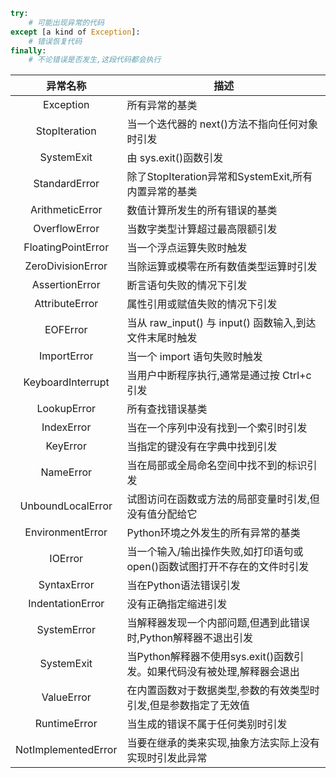 ```python
try:
    # 可能出现异常的代码
except [a kind of Exception]:
    # 错误恢复代码
finally:
    # 不论错误是否发生,这段代码都会执行
```

异常名称 | 描述
:-: | -
Exception | 所有异常的基类
StopIteration | 当一个迭代器的 next()方法不指向任何对象时引发
SystemExit | 由 sys.exit()函数引发
StandardError | 除了StopIteration异常和SystemExit,所有内置异常的基类
ArithmeticError | 数值计算所发生的所有错误的基类
OverflowError | 当数字类型计算超过最高限额引发
FloatingPointError | 当一个浮点运算失败时触发
ZeroDivisionError | 当除运算或模零在所有数值类型运算时引发
AssertionError | 断言语句失败的情况下引发
AttributeError | 属性引用或赋值失败的情况下引发
EOFError | 当从 raw_input() 与 input() 函数输入,到达文件末尾时触发
ImportError | 当一个 import 语句失败时触发
KeyboardInterrupt | 当用户中断程序执行,通常是通过按 Ctrl+c 引发
LookupError | 所有查找错误基类
IndexError | 当在一个序列中没有找到一个索引时引发
KeyError | 当指定的键没有在字典中找到引发
NameError | 当在局部或全局命名空间中找不到的标识引发
UnboundLocalError | 试图访问在函数或方法的局部变量时引发,但没有值分配给它
EnvironmentError | Python环境之外发生的所有异常的基类
IOError | 当一个输入/输出操作失败,如打印语句或 open()函数试图打开不存在的文件时引发
SyntaxError | 当在Python语法错误引发
IndentationError | 没有正确指定缩进引发
SystemError | 当解释器发现一个内部问题,但遇到此错误时,Python解释器不退出引发
SystemExit | 当Python解释器不使用sys.exit()函数引发。如果代码没有被处理,解释器会退出
ValueError | 在内置函数对于数据类型,参数的有效类型时引发,但是参数指定了无效值
RuntimeError | 当生成的错误不属于任何类别时引发
NotImplementedError | 当要在继承的类来实现,抽象方法实际上没有实现时引发此异常